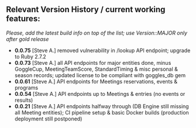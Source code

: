 ## Relevant Version History / current working features:

_Please, add the latest build info on top of the list; use Version::MAJOR only after gold release_

- **0.0.75** [Steve A.] removed vulnerability in /lookup API endpoint; upgrade to Ruby 2.7.2
- **0.0.73** [Steve A.] all API endpoints for major entities done, minus GoggleCup, MeetingTeamScore, StandardTiming & misc personal & season records; updated license to be compliant with goggles_db gem
- **0.0.61** [Steve A.] API endpoints for Meetings reservations, events & programs
- **0.0.54** [Steve A.] API endpoints up to Meetings & entries (no events or results)
- **0.0.21** [Steve A.] API endpoints halfway through (DB Engine still missing all Meeting entities); CI pipeline setup & basic Docker builds (production deployment still postponed)
